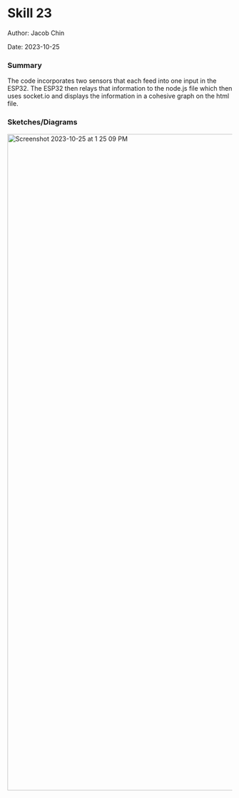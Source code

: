 #  Skill 23

Author: Jacob Chin

Date: 2023-10-25


### Summary
The code incorporates two sensors that each feed into one input in the ESP32. The ESP32 then relays that information to the node.js file which then uses socket.io and displays the information in a cohesive graph on the html file.

### Sketches/Diagrams
<img width="1470" alt="Screenshot 2023-10-25 at 1 25 09 PM" src="https://github.com/BU-EC444/Chin-Jacob/assets/108195485/365140d3-87f3-4cc9-ab98-e08eeac0f8da">

